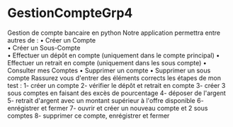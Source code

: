 # GestionCompteGrp4
Gestion de compte bancaire en python 
Notre application permettra entre autres de :
•	Créer un Compte             
•	Créer un Sous-Compte            
•	Effectuer un dépôt en compte (uniquement dans le compte principal)
•	Effectuer un retrait en compte (uniquement dans les sous compte)
•	Consulter mes Comptes
•	Supprimer un compte
•	Supprimer un sous compte
Rassurez vous d'entrer des éléments corrects
les étapes de mon test :
1-  créer un compte
2-  vérifier le dépôt et retrait en compte
3-  créer 3 sous comptes en faisant des excès de pourcentage
4-  déposer de l'argent
5-  retrait d'argent avec un montant supérieur à l'offre disponible
6-  enrégistrer et fermer 
7- ouvrir et créer un nouveau compte et 2 sous comptes
8- supprimer ce compte, enrégistrer et fermer